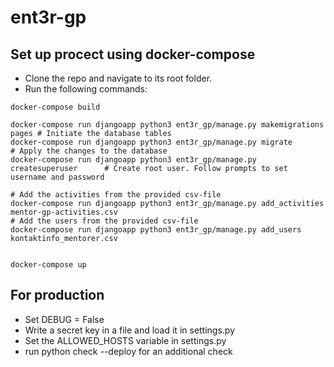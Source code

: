 # ent3r-gp

## Set up procect using docker-compose

- Clone the repo and navigate to its root folder.
- Run the following commands:

```
docker-compose build

docker-compose run djangoapp python3 ent3r_gp/manage.py makemigrations pages # Initiate the database tables
docker-compose run djangoapp python3 ent3r_gp/manage.py migrate              # Apply the changes to the database
docker-compose run djangoapp python3 ent3r_gp/manage.py createsuperuser      # Create root user. Follow prompts to set username and password

# Add the activities from the provided csv-file
docker-compose run djangoapp python3 ent3r_gp/manage.py add_activities mentor-gp-activities.csv
# Add the users from the provided csv-file
docker-compose run djangoapp python3 ent3r_gp/manage.py add_users kontaktinfo_mentorer.csv


docker-compose up
```


## For production

- Set DEBUG = False
- Write a secret key in a file and load it in settings.py
- Set the ALLOWED_HOSTS variable in settings.py
- run python check --deploy for an additional check
